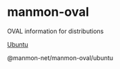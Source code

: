 # manmon-oval
OVAL information for distributions

[Ubuntu](https://github.com/manmon-net/manmon-oval/tree/master/ubuntu/disco)

@manmon-net/manmon-oval/ubuntu
